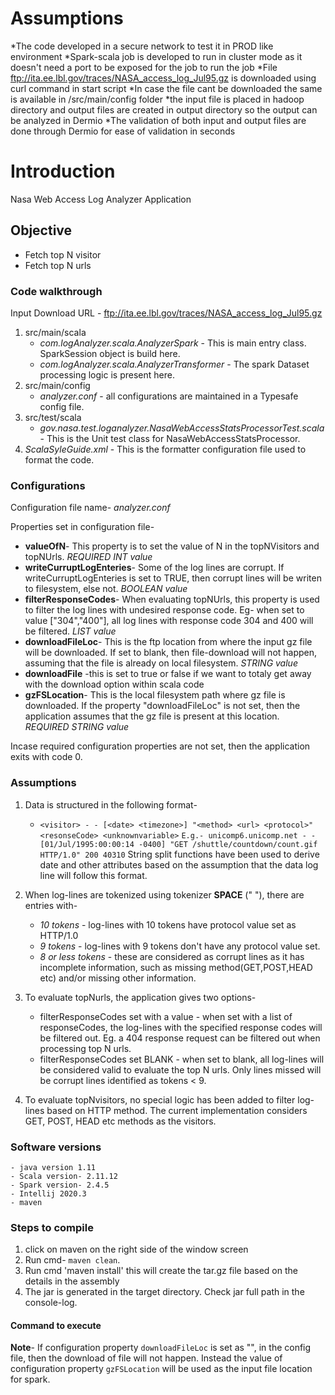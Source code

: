 # Assumptions
*The code developed in a secure network to test it in PROD like environment
*Spark-scala job is developed to run in cluster mode as it doesn't need a port to be exposed for the job to run the job
*File ftp://ita.ee.lbl.gov/traces/NASA_access_log_Jul95.gz is downloaded using curl command in start script
*In case the file cant be downloaded the same is available in /src/main/config folder
*the input file is placed in hadoop directory and output files are created in output directory so the output can be analyzed in Dermio
*The validation of both input and output files are done through Dermio for ease of validation in seconds



# Introduction
Nasa Web Access Log Analyzer Application

## Objective
- Fetch top N visitor
- Fetch top N urls

### Code walkthrough
Input Download URL - ftp://ita.ee.lbl.gov/traces/NASA_access_log_Jul95.gz	
1. src/main/scala
	* *com.logAnalyzer.scala.AnalyzerSpark* - This is main entry class. SparkSession object is build here.
	* *com.logAnalyzer.scala.AnalyzerTransformer* - The spark Dataset processing logic is present here.
2. src/main/config
	* *analyzer.conf* - all configurations are maintained in a Typesafe config file.
3. src/test/scala
	* *gov.nasa.test.loganalyzer.NasaWebAccessStatsProcessorTest.scala* - This is the Unit test class for NasaWebAccessStatsProcessor.
4. *ScalaSyleGuide.xml* - This is the formatter configuration file used to format the code.

### Configurations
Configuration file name- *analyzer.conf*

Properties set in configuration file-
- **valueOfN**- This property is to set the value of N in the topNVisitors and topNUrls. *REQUIRED INT value*
- **writeCurruptLogEnteries**- Some of the log lines are corrupt. If writeCurruptLogEnteries is set to TRUE, then corrupt lines will be writen to filesystem, else not. *BOOLEAN value*
- **filterResponseCodes**- When evaluating topNUrls, this property is used to filter the log lines with undesired response code. Eg- when set to value ["304","400"], all log lines with response code 304 and 400 will be filtered. *LIST value*
- **downloadFileLoc**- This is the ftp location from where the input gz file will be downloaded. If set to blank, then file-download will not happen, assuming that the file is already on local filesystem. *STRING value*
- **downloadFile** -this is set to true or false if we want to totaly get away with the download option within scala code
- **gzFSLocation**- This is the local filesystem path where gz file is downloaded. If the property "downloadFileLoc" is not set, then the application assumes that the gz file is present at this location. *REQUIRED STRING value*
	
Incase required configuration properties are not set, then the application exits with code 0.

### Assumptions
1. Data is structured in the following format- 
	* `<visitor> - - [<date> <timezone>] "<method> <url> <protocol>" <resonseCode> <unknownvariable>`
  	  `E.g.- unicomp6.unicomp.net - - [01/Jul/1995:00:00:14 -0400] "GET /shuttle/countdown/count.gif HTTP/1.0" 200 40310`
  	  String split functions have been used to derive date and other attributes based on the assumption that the data log line will follow this format.

2. When log-lines are tokenized using tokenizer **SPACE** (" "), there are entries with-
	* *10 tokens* - log-lines with 10 tokens have protocol value set as HTTP/1.0
	* *9 tokens* - log-lines with 9 tokens don't have any protocol value set.
	* *8 or less tokens* - these are considered as corrupt lines as it has incomplete information, such as missing method(GET,POST,HEAD etc) and/or missing other information.
	
3. To evaluate topNurls, the application gives two options-
	* filterResponseCodes set with a value - when set with a list of responseCodes, the log-lines with the specified response codes will be filtered out. Eg. a 404 response request can be filtered out when processing top N urls.
	* filterResponseCodes set BLANK - when set to blank, all log-lines will be considered valid to evaluate the top N urls. Only lines missed will be corrupt lines identified as tokens < 9.
   
4. To evaluate topNvisitors, no special logic has been added to filter log-lines based on HTTP method. The current implementation considers GET, POST, HEAD etc methods as the visitors. 
   
### Software versions
    - java version 1.11
	- Scala version- 2.11.12
	- Spark version- 2.4.5
	- Intellij 2020.3
    - maven
	
### Steps to compile
1. click on maven on the right side of the window screen
2. Run cmd- `maven clean`. 
3. Run cmd 'maven install' this will create the tar.gz file based on the details in the assembly
4. The jar is generated in the target directory. Check jar full path in the console-log.





#### Command to execute	


**Note**- If configuration property `downloadFileLoc` is set as "", in the config file, then the download of file will not happen. Instead the value of configuration property `gzFSLocation` will be used as the input file location for spark.




